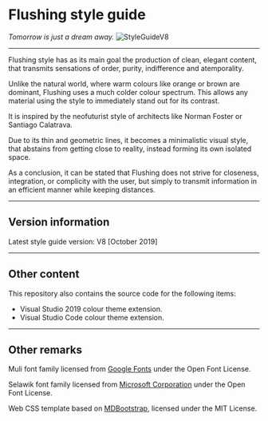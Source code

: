 # Flushing style guide
<em>Tomorrow is just a dream away.</em>
![StyleGuideV8](https://img.shields.io/badge/Style%20Guide-V8-blue.svg?maxAge=2592000 "Latest style guide version")
<!--![ThemeShowcaseV7](https://img.shields.io/badge/Colour%20Theme-V7-blueviolet.svg?maxAge=2592000 "Latest colour theme showcase version")-->
___
Flushing style has as its main goal the production of clean, elegant content, that transmits sensations of order, purity, indifference and atemporality.

Unlike the natural world, where warm colours like orange or brown are dominant, Flushing uses a much colder colour spectrum. This allows any material using the style to immediately stand out for its contrast.

It is inspired by the neofuturist style of architects like Norman Foster or Santiago Calatrava.

Due to its thin and geometric lines, it becomes a minimalistic visual style, that abstains from getting close to reality, instead forming its own isolated space.

As a conclusion, it can be stated that Flushing does not strive for closeness, integration, or complicity with the user, but simply to transmit information in an efficient manner while keeping distances.
___
<h2>Version information</h2>
Latest style guide version: V8 [October 2019]

<!--Latest colour theme showcase: V7 [June 2019]-->

___
<h2>Other content</h2>
This repository also contains the source code for the following items:

* Visual Studio 2019 colour theme extension.
* Visual Studio Code colour theme extension.

___
<h2>Other remarks</h2>

Muli font family licensed from [Google Fonts](https://fonts.google.com/specimen/Muli) under the Open Font License.

Selawik font family licensed from [Microsoft Corporation](https://github.com/microsoft/Selawik) under the Open Font License.

Web CSS template based on [MDBootstrap](https://mdbootstrap.com/), licensed under the MIT License.
